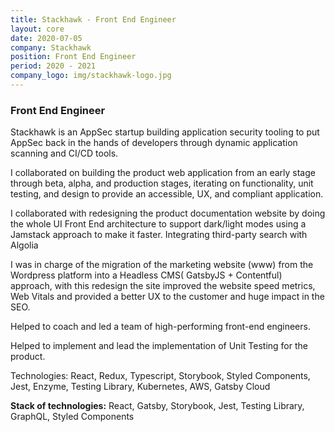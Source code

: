 ```yaml
---
title: Stackhawk - Front End Engineer
layout: core
date: 2020-07-05
company: Stackhawk
position: Front End Engineer 
period: 2020 - 2021
company_logo: img/stackhawk-logo.jpg
---
```



### **Front End Engineer**

Stackhawk is an AppSec startup building application security tooling to put AppSec back in the hands of developers through dynamic application scanning and CI/CD tools.

I collaborated on building the product web application from an early stage through beta, alpha, and production stages, iterating on functionality, unit testing, and design to provide an accessible, UX, and compliant application.

I collaborated with redesigning the product documentation website by doing the whole UI Front End architecture to support dark/light modes using a Jamstack approach to make it faster. Integrating third-party search with Algolia

I was in charge of the migration of the marketing website (www) from the Wordpress platform into a Headless CMS( GatsbyJS + Contentful) approach, with this redesign the site improved the website speed metrics, Web Vitals and provided a better UX to the customer and huge impact in the SEO.

Helped to coach and led a team of high-performing front-end engineers.

Helped to implement and lead the implementation of Unit Testing for the product.

Technologies: React, Redux, Typescript, Storybook, Styled Components, Jest, Enzyme, Testing Library, Kubernetes,
AWS, Gatsby Cloud

**Stack of technologies:** React, Gatsby, Storybook, Jest, Testing Library, GraphQL, Styled Components 

